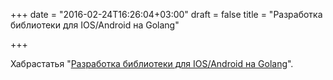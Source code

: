 +++
date = "2016-02-24T16:26:04+03:00"
draft = false
title = "Разработка библиотеки для IOS/Android на Golang"

+++

<p>Хабрастатья &quot;<a href="https://habrahabr.ru/post/277705/">Разработка библиотеки для IOS/Android на Golang</a>&quot;.</p>

